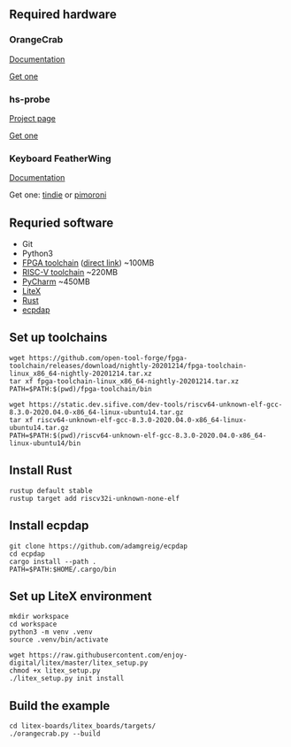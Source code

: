 ## Required hardware

### OrangeCrab

[Documentation](https://gregdavill.github.io/OrangeCrab/r0.2/)

[Get one](https://store.groupgets.com/collections/frontpage/products/orangecrab)

### hs-probe

[Project page](https://github.com/probe-rs/hs-probe)

[Get one](https://github.com/probe-rs/hs-probe/issues/7#issuecomment-717924548)

### Keyboard FeatherWing

[Documentation](https://www.solder.party/docs/keyboard-featherwing/)

Get one: [tindie](https://www.tindie.com/products/arturo182/keyboard-featherwing-qwerty-keyboard-26-lcd/) or [pimoroni](https://shop.pimoroni.com/products/keyboard-featherwing-qwerty-keyboard-2-6-lcd)

## Requried software

* Git
* Python3
* [FPGA toolchain](https://github.com/open-tool-forge/fpga-toolchain/releases) ([direct link](https://github.com/open-tool-forge/fpga-toolchain/releases/download/nightly-20201214/fpga-toolchain-linux_x86_64-nightly-20201214.tar.xz)) ~100MB
* [RISC-V toolchain](https://static.dev.sifive.com/dev-tools/riscv64-unknown-elf-gcc-8.3.0-2020.04.0-x86_64-linux-ubuntu14.tar.gz) ~220MB
* [PyCharm](https://www.jetbrains.com/pycharm/download/) ~450MB
* [LiteX](https://github.com/enjoy-digital/litex/)
* [Rust](https://www.rust-lang.org/tools/install)
* [ecpdap](https://github.com/adamgreig/ecpdap)

## Set up toolchains

```console
wget https://github.com/open-tool-forge/fpga-toolchain/releases/download/nightly-20201214/fpga-toolchain-linux_x86_64-nightly-20201214.tar.xz
tar xf fpga-toolchain-linux_x86_64-nightly-20201214.tar.xz
PATH=$PATH:$(pwd)/fpga-toolchain/bin

wget https://static.dev.sifive.com/dev-tools/riscv64-unknown-elf-gcc-8.3.0-2020.04.0-x86_64-linux-ubuntu14.tar.gz
tar xf riscv64-unknown-elf-gcc-8.3.0-2020.04.0-x86_64-linux-ubuntu14.tar.gz
PATH=$PATH:$(pwd)/riscv64-unknown-elf-gcc-8.3.0-2020.04.0-x86_64-linux-ubuntu14/bin
```

## Install Rust

```console
rustup default stable
rustup target add riscv32i-unknown-none-elf
```

## Install ecpdap

```console
git clone https://github.com/adamgreig/ecpdap
cd ecpdap
cargo install --path .
PATH=$PATH:$HOME/.cargo/bin
```

## Set up LiteX environment

```console
mkdir workspace
cd workspace
python3 -m venv .venv
source .venv/bin/activate

wget https://raw.githubusercontent.com/enjoy-digital/litex/master/litex_setup.py
chmod +x litex_setup.py
./litex_setup.py init install
```

## Build the example

```console
cd litex-boards/litex_boards/targets/
./orangecrab.py --build
```
